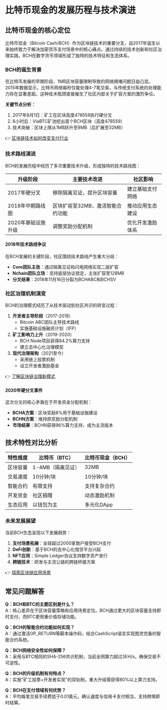 # 比特币现金的发展历程与技术演进

## 比特币现金的核心定位

比特币现金（Bitcoin Cash/BCH）作为区块链技术的重要分支，自2017年诞生以来始终致力于解决加密货币支付场景中的核心痛点。通过持续的技术创新和社区治理实践，BCH在数字货币领域形成了独特的技术特征和生态体系。

### BCH的诞生背景

在比特币发展的早期阶段，1MB区块容量限制导致的网络拥堵问题日益凸显。2015年数据显示，比特币网络每秒仅能处理4-7笔交易，与传统支付系统的处理能力存在显著差距。这种技术瓶颈直接催生了社区内部关于扩容方案的激烈争论。

**关键节点分析：**
1. 2017年8月1日：矿工在区块高度478558执行硬分叉
2. 6小时后：ViaBTC矿池挖出首个BCH区块（高度478559）
3. 技术突破：区块上限从1MB跃升至8MB（后扩展至32MB）

👉 [区块链技术如何改变支付行业](https://bit.ly/okx_welcome)

### 技术路线演进

BCH的发展历程中经历了多次重要技术升级，形成独特的技术路线图：

| 升级阶段 | 主要技术改进 | 社区影响 |
|---------|--------------|----------|
| 2017年硬分叉 | 移除隔离见证，提升区块容量 | 建立基础支付网络 |
| 2018年中期路线图 | 区块扩容至32MB，激活智能合约功能 | 推动应用生态建设 |
| 2020年基础设施升级 | 调整奖励分配机制 | 优化开发激励体系 |

#### 2018年技术路线争议

在BCH发展的关键阶段，社区围绕技术路线产生重大分歧：
- **Core团队主张**：通过隔离见证和闪电网络实现二层扩容
- **Nchain团队立场**：坚持底层协议锁定，主张扩容至128MB
- **分叉结果**：2018年11月16日分裂为BCHABC和BCHSV

### 社区治理机制演变

BCH的治理模式经历了从技术驱动到社区共识的转变过程：
1. **开发者主导阶段**（2017-2018）
   - Bitcoin ABC团队主导技术路线
   - 实施基础设施融资计划（IFP）
2. **矿工影响力上升**（2019-2020）
   - BCH Node项目获得84.2%算力支持
   - 建立去中心化治理模型
3. **现代治理架构**（2021至今）
   - 采用链上投票机制
   - 设立开发者激励基金

👉 [了解区块链治理新模式](https://bit.ly/okx_welcome)

#### 2020年硬分叉事件

这次分叉的核心矛盾在于开发资金分配机制：
- **BCHA方案**：区块奖励8%用于基础设施建设
- **BCHN方案**：维持原奖励分配机制
- **市场结果**：BCHN获得96%算力支持，成为主流版本

## 技术特性对比分析

| 特性维度 | 比特币（BTC） | 比特币现金（BCH） |
|----------|---------------|-------------------|
| 区块容量 | 1-4MB（隔离见证） | 32MB |
| 交易速度 | 10分钟/块 | 10分钟/块 |
| 智能合约 | 有限支持 | 支持复杂合约 |
| 开发资金 | 社区捐赠 | 动态激励机制 |
| 生态应用 | 以钱包为主 | 多元化DApp |

### 未来发展展望

当前BCH生态呈现以下发展趋势：
1. **支付场景拓展**：全球超过2000家商户接受BCH支付
2. **DeFi创新**：基于BCH的去中心化借贷平台兴起
3. **NFT应用**：Simple Ledger协议支持数字资产发行
4. **跨链技术**：研发与主流公链的跨链桥接方案

👉 [探索区块链应用场景](https://bit.ly/okx_welcome)

## 常见问题解答

**Q：BCH和BTC的主要区别是什么？**  
A：核心差异在于区块容量策略和应用场景定位。BCH通过更大的区块容量支持即时支付，而BTC更侧重价值存储功能。

**Q：BCH的智能合约功能如何实现？**  
A：通过激活OP_RETURN等脚本操作码，结合CashScript语言实现图灵完备的智能合约系统。

**Q：BCH网络安全性如何保障？**  
A：采用与BTC相同的SHA-256共识机制，当前全网算力超过3EH/s，确保交易不可逆性。

**Q：BCH的升级机制有何特点？**  
A：实施"矿工投票+开发者实现"的双轨制，重大升级需获得80%以上算力支持。

**Q：BCH在支付领域有何优势？**  
A：平均每笔交易手续费低于0.01美元，确认速度与信用卡支付相当，支持跨境即时结算。